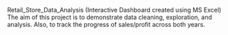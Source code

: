 Retail_Store_Data_Analysis (Interactive Dashboard created using MS Excel)
The aim of this project is to demonstrate data cleaning, exploration, and analysis. Also, to track the progress of sales/profit across both years.

